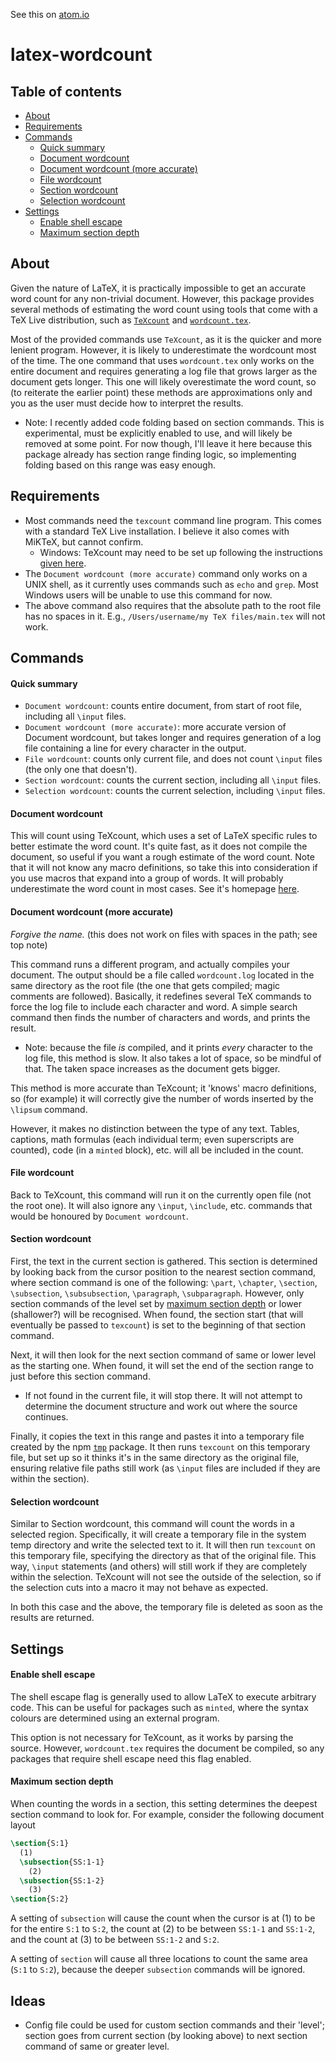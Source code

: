 See this on [atom.io](https://atom.io/packages/latex-wordcount)

# latex-wordcount

## Table of contents
- [About](#about)
- [Requirements](#requirements)
- [Commands](#commands)
  - [Quick summary](#quick-summary)
  - [Document wordcount](#document-wordcount)
  - [Document wordcount (more accurate)](#document-wordcount-more-accurate)
  - [File wordcount](#file-wordcount)
  - [Section wordcount](#section-wordcount)
  - [Selection wordcount](#selection-wordcount)
- [Settings](#settings)
  - [Enable shell escape](#enable-shell-escape)
  - [Maximum section depth](#maximum-section-depth)


## About
Given the nature of LaTeX, it is practically impossible to get an accurate word count for any non-trivial document. However, this package provides several methods of estimating the word count using tools that come with a TeX Live distribution, such as [`TeXcount`](http://app.uio.no/ifi/texcount/) and [`wordcount.tex`](https://ctan.org/pkg/wordcount).

Most of the provided commands use `TeXcount`, as it is the quicker and more lenient program. However, it is likely to underestimate the wordcount most of the time. The one command that uses `wordcount.tex` only works on the entire document and requires generating a log file that grows larger as the document gets longer. This one will likely overestimate the word count, so (to reiterate the earlier point) these methods are approximations only and you as the user must decide how to interpret the results.

- Note: I recently added code folding based on section commands. This is experimental, must be explicitly enabled to use, and will likely be removed at some point. For now though, I'll leave it here because this package already has section range finding logic, so implementing folding based on this range was easy enough.

## Requirements
- Most commands need the `texcount` command line program. This comes with a standard TeX Live installation. I believe it also comes with MiKTeX, but cannot confirm.
  - Windows: TeXcount may need to be set up following the instructions [given here](http://app.uio.no/ifi/texcount/faq.html).
- The `Document wordcount (more accurate)` command only works on a UNIX shell, as it currently uses commands such as `echo` and `grep`. Most Windows users will be unable to use this command for now.
- The above command also requires that the absolute path to the root file has no spaces in it. E.g., `/Users/username/my TeX files/main.tex` will not work.


## Commands
#### Quick summary
  - `Document wordcount`: counts entire document, from start of root file, including all `\input` files.
  - `Document wordcount (more accurate)`: more accurate version of Document wordcount, but takes longer and requires generation of a log file containing a line for every character in the output.
  - `File wordcount`: counts only current file, and does not count `\input` files (the only one that doesn't).
  - `Section wordcount`: counts the current section, including all `\input` files.
  - `Selection wordcount`: counts the current selection, including `\input` files.

#### Document wordcount
This will count using TeXcount, which uses a set of LaTeX specific rules to better estimate the word count. It's quite fast, as it does not compile the document, so useful if you want a rough estimate of the word count. Note that it will not know any macro definitions, so take this into consideration if you use macros that expand into a group of words. It will probably underestimate the word count in most cases. See it's homepage [here](http://app.uio.no/ifi/texcount/).

#### Document wordcount (more accurate)
_Forgive the name._ (this does not work on files with spaces in the path; see top note)

This command runs a different program, and actually compiles your document. The output should be a file called `wordcount.log` located in the same directory as the root file (the one that gets compiled; magic comments are followed). Basically, it redefines several TeX commands to force the log file to include each character and word. A simple search command then finds the number of characters and words, and prints the result.
  - Note: because the file _is_ compiled, and it prints _every_ character to the log file, this method is slow. It also takes a lot of space, so be mindful of that. The taken space increases as the document gets bigger.

This method is more accurate than TeXcount; it 'knows' macro definitions, so (for example) it will correctly give the number of words inserted by the `\lipsum` command.

However, it makes no distinction between the type of any text. Tables, captions, math formulas (each individual term; even superscripts are counted), code (in a `minted` block), etc. will all be included in the count.

#### File wordcount
Back to TeXcount, this command will run it on the currently open file (not the root one). It will also ignore any `\input`, `\include`, etc. commands that would be honoured by `Document wordcount`.

#### Section wordcount
First, the text in the current section is gathered. This section is determined by looking back from the cursor position to the nearest section command, where section command is one of the following: `\part`, `\chapter`, `\section`, `\subsection`, `\subsubsection`, `\paragraph`, `\subparagraph`. However, only section commands of the level set by [maximum section depth](#maximum-section-depth) or lower (shallower?) will be recognised. When found, the section start (that will eventually be passed to `texcount`) is set to the beginning of that section command.

Next, it will then look for the next section command of same or lower level as the starting one. When found, it will set the end of the section range to just before this section command.

- If not found in the current file, it will stop there. It will not attempt to determine the document structure and work out where the source continues.

Finally, it copies the text in this range and pastes it into a temporary file created by the npm [`tmp`](https://www.npmjs.com/package/tmp) package. It then runs `texcount` on this temporary file, but set up so it thinks it's in the same directory as the original file, ensuring relative file paths still work (as `\input` files are included if they are within the section).

#### Selection wordcount
Similar to Section wordcount, this command will count the words in a selected region. Specifically, it will create a temporary file in the system temp directory and write the selected text to it. It will then run `texcount` on this temporary file, specifying the directory as that of the original file. This way, `\input` statements (and others) will still work if they are completely within the selection. TeXcount will not see the outside of the selection, so if the selection cuts into a macro it may not behave as expected.

In both this case and the above, the temporary file is deleted as soon as the results are returned.

## Settings

#### Enable shell escape
The shell escape flag is generally used to allow LaTeX to execute arbitrary code. This can be useful for packages such as `minted`, where the syntax colours are determined using an external program.

This option is not necessary for TeXcount, as it works by parsing the source. However, `wordcount.tex` requires the document be compiled, so any packages that require shell escape need this flag enabled.

#### Maximum section depth
When counting the words in a section, this setting determines the deepest section command to look for. For example, consider the following document layout
```latex
\section{S:1}
  (1)
  \subsection{SS:1-1}
    (2)
  \subsection{SS:1-2}
    (3)
\section{S:2}
```

A setting of `subsection` will cause the count when the cursor is at (1) to be for the entire `S:1` to `S:2`, the count at (2) to be between `SS:1-1` and `SS:1-2`, and the count at (3) to be between `SS:1-2` and `S:2`.

A setting of `section` will cause all three locations to count the same area (`S:1` to `S:2`), because the deeper `subsection` commands will be ignored.


## Ideas

- Config file could be used for custom section commands and their 'level'; section goes from current section (by looking above) to next section command of same or greater level.
